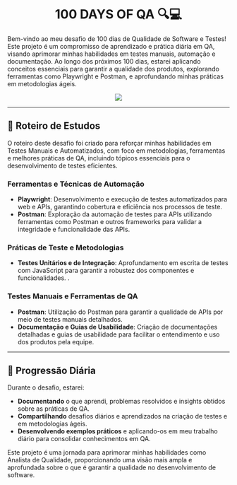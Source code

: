 <h1 align="center">100 DAYS OF QA 🔍💻</h1>

Bem-vindo ao meu desafio de 100 dias de Qualidade de Software e Testes! Este projeto é um compromisso de aprendizado e prática diária em QA, visando aprimorar minhas habilidades em testes manuais, automação e documentação. Ao longo dos próximos 100 dias, estarei aplicando conceitos essenciais para garantir a qualidade dos produtos, explorando ferramentas como Playwright e Postman, e aprofundando minhas práticas em metodologias ágeis.

<p align="center"><img src="http://img.shields.io/static/v1?label=STATUS&message=EM%20DESENVOLVIMENTO&color=GREEN&style=for-the-badge"/></p>

---

## 🎯 Roteiro de Estudos

O roteiro deste desafio foi criado para reforçar minhas habilidades em Testes Manuais e Automatizados, com foco em metodologias, ferramentas e melhores práticas de QA, incluindo tópicos essenciais para o desenvolvimento de testes eficientes.

### Ferramentas e Técnicas de Automação

- **Playwright**: Desenvolvimento e execução de testes automatizados para web e APIs, garantindo cobertura e eficiência nos processos de teste.
- **Postman**: Exploração da automação de testes para APIs utilizando ferramentas como Postman e outros frameworks para validar a integridade e funcionalidade das APIs.

### Práticas de Teste e Metodologias

- **Testes Unitários e de Integração**: Aprofundamento em escrita de testes com JavaScript para garantir a robustez dos componentes e funcionalidades.
.

### Testes Manuais e Ferramentas de QA

- **Postman**: Utilização do Postman para garantir a qualidade de APIs por meio de testes manuais detalhados.
- **Documentação e Guias de Usabilidade**: Criação de documentações detalhadas e guias de usabilidade para facilitar o entendimento e uso dos produtos pela equipe.

---

## 📅 Progressão Diária

Durante o desafio, estarei:

- **Documentando** o que aprendi, problemas resolvidos e insights obtidos sobre as práticas de QA.
- **Compartilhando** desafios diários e aprendizados na criação de testes e em metodologias ágeis.
- **Desenvolvendo exemplos práticos** e aplicando-os em meu trabalho diário para consolidar conhecimentos em QA.

Este projeto é uma jornada para aprimorar minhas habilidades como Analista de Qualidade, proporcionando uma visão mais ampla e aprofundada sobre o que é garantir a qualidade no desenvolvimento de software.
